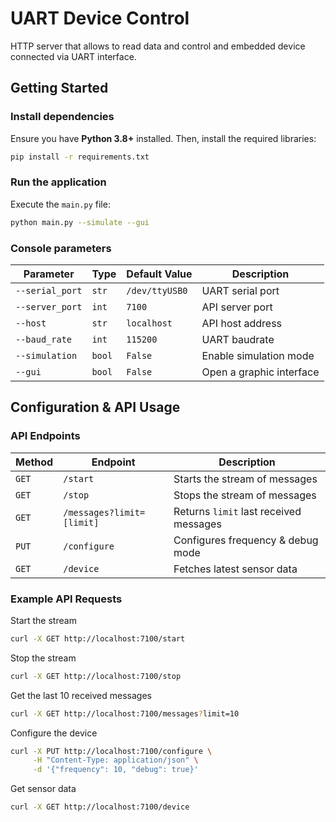# UART Device Control

HTTP server that allows to read data and control and embedded device connected via UART interface.

## Getting Started  

### Install dependencies  
Ensure you have **Python 3.8+** installed. Then, install the required libraries:  
```bash
pip install -r requirements.txt
```

### Run the application  
Execute the `main.py` file:  
```bash
python main.py --simulate --gui
```

### Console parameters
| Parameter         | Type     | Default Value  | Description |
|------------------|---------|---------------|-------------|
| `--serial_port`  | `str`   | `/dev/ttyUSB0` | UART serial port |
| `--server_port`  | `int`   | `7100`        | API server port |
| `--host`         | `str`   | `localhost`   | API host address |
| `--baud_rate`    | `int`   | `115200`      | UART baudrate |
| `--simulation`   | `bool`  | `False`       | Enable simulation mode |
| `--gui`          | `bool`  | `False`       | Open a graphic interface |


## Configuration & API Usage  

### API Endpoints  

| Method | Endpoint         | Description |
|--------|-----------------|-------------|
| `GET`  | `/start`        | Starts the stream of messages |
| `GET`  | `/stop`         | Stops the stream of messages |
| `GET`  | `/messages?limit=[limit]` | Returns `limit` last received messages
| `PUT`  | `/configure`    | Configures frequency & debug mode |
| `GET`  | `/device`       | Fetches latest sensor data |

### Example API Requests  

Start the stream 
```bash
curl -X GET http://localhost:7100/start
```

Stop the stream 
```bash
curl -X GET http://localhost:7100/stop
```

Get the last 10 received messages
```bash
curl -X GET http://localhost:7100/messages?limit=10
```

Configure the device  
```bash
curl -X PUT http://localhost:7100/configure \
     -H "Content-Type: application/json" \
     -d '{"frequency": 10, "debug": true}'
```

Get sensor data  
```bash
curl -X GET http://localhost:7100/device
```
